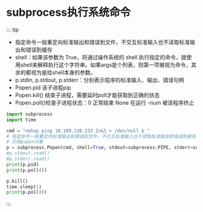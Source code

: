 # subprocess执行系统命令

::: tip 

- 指定命令一般重定向标准输出和错误到文件，不交互标准输入也不读取标准输出和错误到缓存
- shell：如果该参数为 True，将通过操作系统的 shell 执行指定的命令，就使用shell来解释执行这个字符串。如果args是个列表，则第一项被视为命令，其余的都视为是给shell本身的参数。
- p.stdin, p.stdout, p.stderr：分别表示程序的标准输入、输出、错误句柄
- Popen.pid 该子进程pip
- Popen.kill() 结束子进程，需要延时poll才能获取到正确的状态
- Popen.poll()检查子进程状态：0 正常结束  None 在运行  -num 被该程序终止
```python
import subprocess
import time

cmd = "nohup ping 10.189.130.233 2>&1 > /dev/null & "
# 指定命令一般重定向标准输出和错误到文件，不交互标准输入也不读取标准输出和错误到缓存
# 示例popen对象
p = subprocess.Popen(cmd, shell=True, stdout=subprocess.PIPE, stderr=subprocess.PIPE)
#p.stdout.read()
#p.stderr.read()
print(p.pid)
print(p.poll())

p.kill()
time.sleep(1)
print(p.poll())
```

:::

